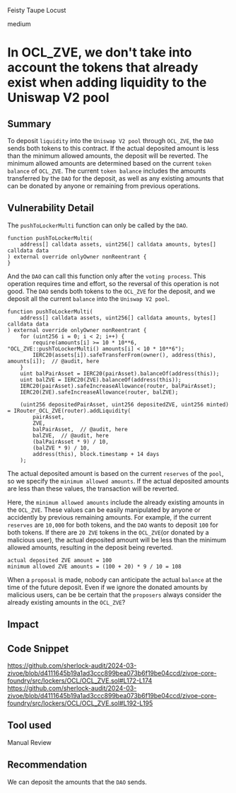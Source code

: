 Feisty Taupe Locust

medium

# In OCL_ZVE, we don't take into account the tokens that already exist when adding liquidity to the Uniswap V2 pool

## Summary
To deposit `liquidity` into the `Uniswap V2 pool` through `OCL_ZVE`, the `DAO` sends both tokens to this contract.
If the actual deposited amount is less than the minimum allowed amounts, the deposit will be reverted.
The minimum allowed amounts are determined based on the current `token balance` of `OCL_ZVE`.
The current `token balance` includes the amounts transferred by the `DAO` for the deposit, as well as any existing amounts that can be donated by anyone or remaining from previous operations.
## Vulnerability Detail
The `pushToLockerMulti` function can only be called by the `DAO`.
```solidity
function pushToLockerMulti(
    address[] calldata assets, uint256[] calldata amounts, bytes[] calldata data
) external override onlyOwner nonReentrant {
}
```
And the `DAO` can call this function only after the `voting process`.
This operation requires time and effort, so the reversal of this operation is not good.
The `DAO` sends both tokens to the `OCL_ZVE` for the deposit, and we deposit all the current `balance` into the `Uniswap V2 pool`.
```solidity
function pushToLockerMulti(
    address[] calldata assets, uint256[] calldata amounts, bytes[] calldata data
) external override onlyOwner nonReentrant {
    for (uint256 i = 0; i < 2; i++) {
        require(amounts[i] >= 10 * 10**6, "OCL_ZVE::pushToLockerMulti() amounts[i] < 10 * 10**6");
        IERC20(assets[i]).safeTransferFrom(owner(), address(this), amounts[i]);  // @audit, here
    }
    uint balPairAsset = IERC20(pairAsset).balanceOf(address(this));
    uint balZVE = IERC20(ZVE).balanceOf(address(this));
    IERC20(pairAsset).safeIncreaseAllowance(router, balPairAsset);
    IERC20(ZVE).safeIncreaseAllowance(router, balZVE);

    (uint256 depositedPairAsset, uint256 depositedZVE, uint256 minted) = IRouter_OCL_ZVE(router).addLiquidity(
        pairAsset, 
        ZVE, 
        balPairAsset,  // @audit, here
        balZVE,  // @audit, here
        (balPairAsset * 9) / 10,
        (balZVE * 9) / 10, 
        address(this), block.timestamp + 14 days
    );
```
The actual deposited amount is based on the current `reserves` of the `pool`, so we specify the `minimum allowed amounts`.
If the actual deposited amounts are less than these values, the transaction will be reverted.

Here, the `minimum allowed amounts` include the already existing amounts in the `OCL_ZVE`.
These values can be easily manipulated by anyone or accidently by previous remaining amounts.
For example, if the current `reserves` are `10,000` for both tokens, and the `DAO` wants to deposit `100` for both tokens.
If there are `20 ZVE` tokens in the `OCL_ZVE`(or donated by a malicious user), the actual deposited amount will be less than the minimum allowed amounts, resulting in the deposit being reverted.
```solidity
actual deposited ZVE amount = 100
minimum allowed ZVE amounts = (100 + 20) * 9 / 10 = 108
```

When a `proposal` is made, nobody can anticipate the actual `balance` at the time of the future deposit.
Even if we ignore the donated amounts by malicious users, can be be certain that the `proposers` always consider the already existing amounts in the `OCL_ZVE`?
## Impact

## Code Snippet
https://github.com/sherlock-audit/2024-03-zivoe/blob/d4111645b19a1ad3ccc899bea073b6f19be04ccd/zivoe-core-foundry/src/lockers/OCL/OCL_ZVE.sol#L172-L174
https://github.com/sherlock-audit/2024-03-zivoe/blob/d4111645b19a1ad3ccc899bea073b6f19be04ccd/zivoe-core-foundry/src/lockers/OCL/OCL_ZVE.sol#L192-L195
## Tool used

Manual Review

## Recommendation
We can deposit the amounts that the `DAO` sends.